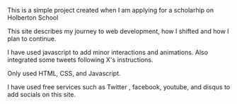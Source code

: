 This is a simple project created when I am applying for a scholarhip on Holberton School

This site describes my journey to web development, how I shifted and how I plan to continue.

I have used javascript to add minor interactions and animations. Also integrated some tweets following X's instructions.

Only used HTML, CSS, and Javascript.

I have used free services such as Twitter , facebook, youtube, and disqus to add socials on this site.
